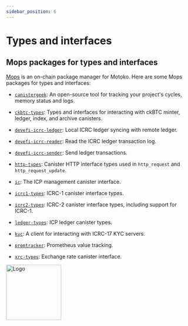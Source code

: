 ```yaml
---
sidebar_position: 6
---
```


# Types and interfaces

## Mops packages for types and interfaces

[Mops](https://mops.one/) is an on-chain package manager for Motoko. Here are some Mops packages for types and interfaces:

- [`canistergeek`](https://mops.one/canistergeek): An open-source tool for tracking your project's cycles, memory status and logs.

- [`ckbtc-types`](https://mops.one/ckbtc-types): Types and interfaces for interacting with ckBTC minter, ledger, index, and archive canisters.

- [`devefi-icrc-ledger`](https://mops.one/devefi-icrc-ledger): Local ICRC ledger syncing with remote ledger.

- [`devefi-icrc-reader`](https://mops.one/devefi-icrc-reader): Read the ICRC ledger transaction log.

- [`devefi-icrc-sender`](https://mops.one/devefi-icrc-sender): Send ledger transactions.

- [`http-types`](https://mops.one/http-types): Canister HTTP interface types used in `http_request` and `http_request_update`.

- [`ic`](https://mops.one/ic): The ICP management canister interface.

- [`icrc1-types`](https://mops.one/icrc1-types): ICRC-1 canister interface types.

- [`icrc2-types`](https://mops.one/icrc2-types): ICRC-2 canister interface types, including support for ICRC-1.

- [`ledger-types`](https://mops.one/ledger-types): ICP ledger canister types.

- [`kyc`](https://mops.one/kyc): A client for interacting with ICRC-17 KYC servers.

- [`promtracker`](https://mops.one/promtracker): Prometheus value tracking.

- [`xrc-types`](https://mops.one/xrc-types): Exchange rate canister interface.


<img src="https://github.com/user-attachments/assets/844ca364-4d71-42b3-aaec-4a6c3509ee2e" alt="Logo" width="150" height="150" />


